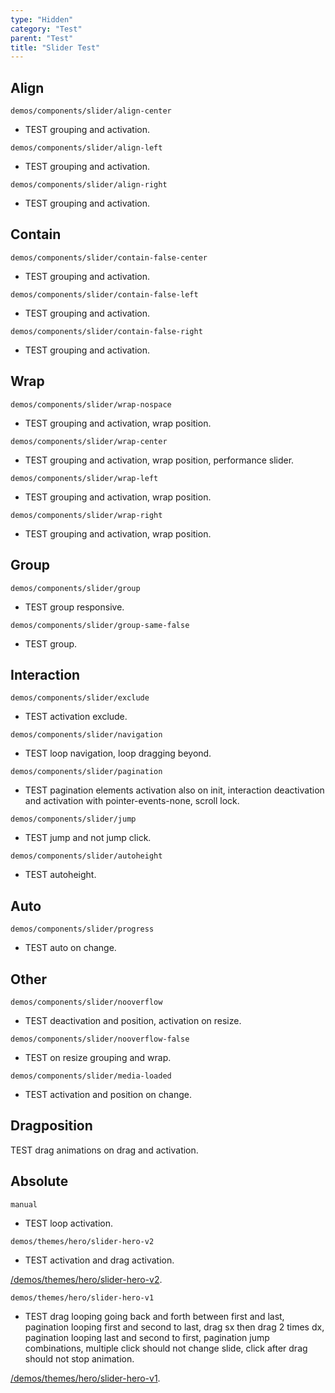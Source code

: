 ```yaml
---
type: "Hidden"
category: "Test"
parent: "Test"
title: "Slider Test"
---
```


## Align

`demos/components/slider/align-center`
- TEST grouping and activation.

<demo>
  <demoinline src="demos/components/slider/align-center">
  </demoinline>
</demo>

`demos/components/slider/align-left`
- TEST grouping and activation.

<demo>
  <demoinline src="demos/components/slider/align-left">
  </demoinline>
</demo>

`demos/components/slider/align-right`
- TEST grouping and activation.

<demo>
  <demoinline src="demos/components/slider/align-right">
  </demoinline>
</demo>

## Contain

`demos/components/slider/contain-false-center`
- TEST grouping and activation.

<demo>
  <demoinline src="demos/components/slider/contain-false-center">
  </demoinline>
</demo>

`demos/components/slider/contain-false-left`
- TEST grouping and activation.

<demo>
  <demoinline src="demos/components/slider/contain-false-left">
  </demoinline>
</demo>

`demos/components/slider/contain-false-right`
- TEST grouping and activation.

<demo>
  <demoinline src="demos/components/slider/contain-false-right">
  </demoinline>
</demo>

## Wrap

`demos/components/slider/wrap-nospace`
- TEST grouping and activation, wrap position.

<demo>
  <demoinline src="demos/components/slider/wrap-nospace">
  </demoinline>
</demo>

`demos/components/slider/wrap-center`
- TEST grouping and activation, wrap position, performance slider.

<demo>
  <demoinline src="demos/components/slider/wrap-center">
  </demoinline>
</demo>

`demos/components/slider/wrap-left`
- TEST grouping and activation, wrap position.

<demo>
  <demoinline src="demos/components/slider/wrap-left">
  </demoinline>
</demo>

`demos/components/slider/wrap-right`
- TEST grouping and activation, wrap position.

<demo>
  <demoinline src="demos/components/slider/wrap-right">
  </demoinline>
</demo>

## Group

`demos/components/slider/group`
- TEST group responsive.

<demo>
  <demoinline src="demos/components/slider/group">
  </demoinline>
</demo>

`demos/components/slider/group-same-false`
- TEST group.

<demo>
  <demoinline src="demos/components/slider/group-same-false">
  </demoinline>
</demo>

## Interaction

`demos/components/slider/exclude`
- TEST activation exclude.

<demo>
  <demoinline src="demos/components/slider/exclude">
  </demoinline>
</demo>

`demos/components/slider/navigation`
- TEST loop navigation, loop dragging beyond.

<demo>
  <demoinline src="demos/components/slider/navigation">
  </demoinline>
</demo>

`demos/components/slider/pagination`
- TEST pagination elements activation also on init, interaction deactivation and activation with pointer-events-none, scroll lock.

<demo>
  <demoinline src="demos/components/slider/pagination">
  </demoinline>
</demo>

`demos/components/slider/jump`
- TEST jump and not jump click.

<demo>
  <demoinline src="demos/components/slider/jump">
  </demoinline>
</demo>

`demos/components/slider/autoheight`
- TEST autoheight.

<demo>
  <demoinline src="demos/components/slider/autoheight">
  </demoinline>
</demo>

## Auto

`demos/components/slider/progress`
- TEST auto on change.

<demo>
  <demoinline src="demos/components/slider/progress">
  </demoinline>
</demo>

## Other

`demos/components/slider/nooverflow`
- TEST deactivation and position, activation on resize.

<demo>
  <demoinline src="demos/components/slider/nooverflow">
  </demoinline>
</demo>

`demos/components/slider/nooverflow-false`
- TEST on resize grouping and wrap.

<demo>
  <demoinline src="demos/components/slider/nooverflow-false">
  </demoinline>
</demo>

`demos/components/slider/media-loaded`
- TEST activation and position on change.

<demo>
  <demoinline src="demos/components/slider/media-loaded">
  </demoinline>
</demo>

## Dragposition

TEST drag animations on drag and activation.

<demo>
  <demoinline src="demos/components/slider/dragposition-css">
  </demoinline>
</demo>

<demo>
  <demoinline src="demos/components/slider/dragposition-js">
  </demoinline>
</demo>

## Absolute

`manual`
- TEST loop activation.

<demo>
  <demoinline src="demos/components/slider/automatic-scrolling">
  </demoinline>
</demo>

`demos/themes/hero/slider-hero-v2`
- TEST activation and drag activation.

[/demos/themes/hero/slider-hero-v2](/xtendui/demos/themes/hero/slider-hero-v2).

`demos/themes/hero/slider-hero-v1`
- TEST drag looping going back and forth between first and last, pagination looping first and second to last, drag sx then drag 2 times dx, pagination looping last and second to first, pagination jump combinations, multiple click should not change slide, click after drag should not stop animation.

[/demos/themes/hero/slider-hero-v1](/xtendui/demos/themes/hero/slider-hero-v1).

